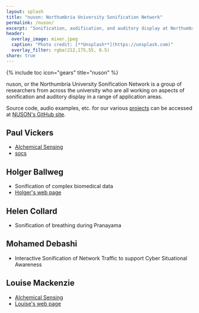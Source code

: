 ```yaml
---
layout: splash
title: "nuson: Northumbria University Sonification Network"
permalink: /nuson/
excerpt: "Sonification, audification, and auditory display at Northumbria."
header:
  overlay_image: mixer.jpeg
  caption: "Photo credit: [**Unsplash**](https://unsplash.com)"
  overlay_filter: rgba(212,175,55, 0.5)
share: true
---
```

{% include toc icon="gears" title="nuson" %}

nuson, or the Northumbria University Sonification Network is a group of researchers from 
across the university who are all working on aspects of sonification and auditory display
in a range of application areas.

Source code, audio examples, etc. for our various [projects](/projects/) can be accessed at 
[NUSON's GitHub site](https://github.com/nuson).

## Paul Vickers

* [Alchemical Sensing](/alchemical_sensing/)
* [socs](/socs/)

## Holger Ballweg

* Sonification of complex biomedical data
* [Holger's web page](https://uiae.de/)

## Helen Collard

* Sonification of breathing during Pranayama

## Mohamed Debashi

* Interactive Sonification of Network Traffic to support Cyber Situational Awareness

## Louise Mackenzie

* [Alchemical Sensing](/alchemical_sensing/)
* [Louise's web page](http://www.loumackenzie.com/)



